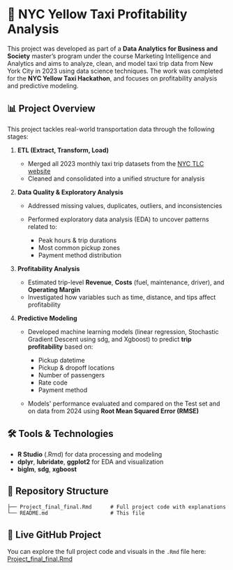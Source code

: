 # 🗽 NYC Yellow Taxi Profitability Analysis

This project was developed as part of a **Data Analytics for Business and Society** master’s program under the course Marketing Intelligence and Analytics and aims to analyze, clean, and model taxi trip data from New York City in 2023 using data science techniques. The work was completed for the **NYC Yellow Taxi Hackathon**, and focuses on profitability analysis and predictive modeling.

## 📊 Project Overview

This project tackles real-world transportation data through the following stages:

1. **ETL (Extract, Transform, Load)**

   * Merged all 2023 monthly taxi trip datasets from the [NYC TLC website](https://www.nyc.gov/site/tlc/about/tlc-trip-record-data.page)
   * Cleaned and consolidated into a unified structure for analysis

2. **Data Quality & Exploratory Analysis**

   * Addressed missing values, duplicates, outliers, and inconsistencies
   * Performed exploratory data analysis (EDA) to uncover patterns related to:

     * Peak hours & trip durations
     * Most common pickup zones
     * Payment method distribution

3. **Profitability Analysis**

   * Estimated trip-level **Revenue**, **Costs** (fuel, maintenance, driver), and **Operating Margin**
   * Investigated how variables such as time, distance, and tips affect profitability

4. **Predictive Modeling**

   * Developed machine learning models (linear regression, Stochastic Gradient Descent using sdg, and Xgboost)  to predict **trip profitability** based on:

     * Pickup datetime
     * Pickup & dropoff locations
     * Number of passengers
     * Rate code
     * Payment method
   * Models' performance evaluated and compared on the Test set and on data from 2024 using **Root Mean Squared Error (RMSE)**

## 🛠️ Tools & Technologies

* **R Studio** (.Rmd) for data processing and modeling
* **dplyr**, **lubridate**, **ggplot2** for EDA and visualization
* **biglm**, **sdg**, **xgboost**

## 📁 Repository Structure

```
├── Project_final_final.Rmd      # Full project code with explanations
└── README.md                    # This file
```

## 🔗 Live GitHub Project

You can explore the full project code and visuals in the `.Rmd` file here: [Project\_final\_final.Rmd](./Project_final_final.Rmd)
